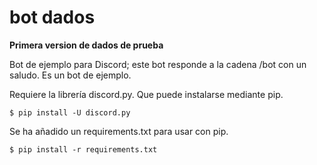 # bot dados

**Primera version de dados de prueba**

Bot de ejemplo para Discord; este bot responde a la cadena /bot con un saludo. Es un bot de ejemplo.

Requiere la librería discord.py. Que puede instalarse mediante pip.

```
$ pip install -U discord.py
```

Se ha añadido un requirements.txt para usar con pip.

```
$ pip install -r requirements.txt
```